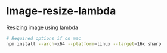 # Image-resize-lambda
Resizing image using lambda 
```bash
# Required options if on mac
npm install --arch=x64 --platform=linux --target=16x sharp